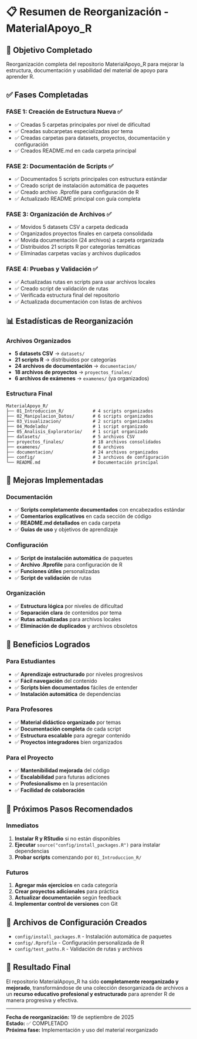 # 📋 Resumen de Reorganización - MaterialApoyo_R

## 🎯 Objetivo Completado
Reorganización completa del repositorio MaterialApoyo_R para mejorar la estructura, documentación y usabilidad del material de apoyo para aprender R.

## ✅ Fases Completadas

### **FASE 1: Creación de Estructura Nueva** ✅
- ✅ Creadas 5 carpetas principales por nivel de dificultad
- ✅ Creadas subcarpetas especializadas por tema
- ✅ Creadas carpetas para datasets, proyectos, documentación y configuración
- ✅ Creados README.md en cada carpeta principal

### **FASE 2: Documentación de Scripts** ✅
- ✅ Documentados 5 scripts principales con estructura estándar
- ✅ Creado script de instalación automática de paquetes
- ✅ Creado archivo .Rprofile para configuración de R
- ✅ Actualizado README principal con guía completa

### **FASE 3: Organización de Archivos** ✅
- ✅ Movidos 5 datasets CSV a carpeta dedicada
- ✅ Organizados proyectos finales en carpeta consolidada
- ✅ Movida documentación (24 archivos) a carpeta organizada
- ✅ Distribuidos 21 scripts R por categorías temáticas
- ✅ Eliminadas carpetas vacías y archivos duplicados

### **FASE 4: Pruebas y Validación** ✅
- ✅ Actualizadas rutas en scripts para usar archivos locales
- ✅ Creado script de validación de rutas
- ✅ Verificada estructura final del repositorio
- ✅ Actualizada documentación con listas de archivos

## 📊 Estadísticas de Reorganización

### Archivos Organizados
- **5 datasets CSV** → `datasets/`
- **21 scripts R** → distribuidos por categorías
- **24 archivos de documentación** → `documentacion/`
- **18 archivos de proyectos** → `proyectos_finales/`
- **6 archivos de exámenes** → `examenes/` (ya organizados)

### Estructura Final
```
MaterialApoyo_R/
├── 01_Introduccion_R/           # 4 scripts organizados
├── 02_Manipulacion_Datos/       # 6 scripts organizados
├── 03_Visualizacion/            # 2 scripts organizados
├── 04_Modelado/                 # 1 script organizado
├── 05_Analisis_Exploratorio/    # 1 script organizado
├── datasets/                    # 5 archivos CSV
├── proyectos_finales/           # 18 archivos consolidados
├── examenes/                    # 6 archivos
├── documentacion/               # 24 archivos organizados
├── config/                      # 3 archivos de configuración
└── README.md                    # Documentación principal
```

## 🔧 Mejoras Implementadas

### Documentación
- ✅ **Scripts completamente documentados** con encabezados estándar
- ✅ **Comentarios explicativos** en cada sección de código
- ✅ **README.md detallados** en cada carpeta
- ✅ **Guías de uso** y objetivos de aprendizaje

### Configuración
- ✅ **Script de instalación automática** de paquetes
- ✅ **Archivo .Rprofile** para configuración de R
- ✅ **Funciones útiles** personalizadas
- ✅ **Script de validación** de rutas

### Organización
- ✅ **Estructura lógica** por niveles de dificultad
- ✅ **Separación clara** de contenidos por tema
- ✅ **Rutas actualizadas** para archivos locales
- ✅ **Eliminación de duplicados** y archivos obsoletos

## 🎯 Beneficios Logrados

### Para Estudiantes
- ✅ **Aprendizaje estructurado** por niveles progresivos
- ✅ **Fácil navegación** del contenido
- ✅ **Scripts bien documentados** fáciles de entender
- ✅ **Instalación automática** de dependencias

### Para Profesores
- ✅ **Material didáctico organizado** por temas
- ✅ **Documentación completa** de cada script
- ✅ **Estructura escalable** para agregar contenido
- ✅ **Proyectos integradores** bien organizados

### Para el Proyecto
- ✅ **Mantenibilidad mejorada** del código
- ✅ **Escalabilidad** para futuras adiciones
- ✅ **Profesionalismo** en la presentación
- ✅ **Facilidad de colaboración**

## 🚀 Próximos Pasos Recomendados

### Inmediatos
1. **Instalar R y RStudio** si no están disponibles
2. **Ejecutar** `source("config/install_packages.R")` para instalar dependencias
3. **Probar scripts** comenzando por `01_Introduccion_R/`

### Futuros
1. **Agregar más ejercicios** en cada categoría
2. **Crear proyectos adicionales** para práctica
3. **Actualizar documentación** según feedback
4. **Implementar control de versiones** con Git

## 📝 Archivos de Configuración Creados

- `config/install_packages.R` - Instalación automática de paquetes
- `config/.Rprofile` - Configuración personalizada de R
- `config/test_paths.R` - Validación de rutas y archivos

## 🎉 Resultado Final

El repositorio MaterialApoyo_R ha sido **completamente reorganizado y mejorado**, transformándose de una colección desorganizada de archivos a un **recurso educativo profesional y estructurado** para aprender R de manera progresiva y efectiva.

---

**Fecha de reorganización:** 19 de septiembre de 2025  
**Estado:** ✅ COMPLETADO  
**Próxima fase:** Implementación y uso del material reorganizado
